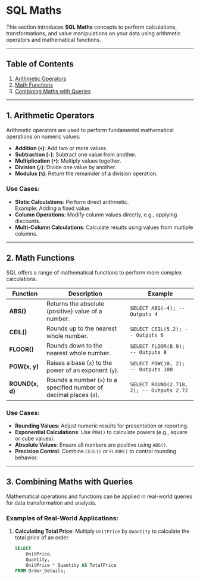 # SQL Maths

This section introduces **SQL Maths** concepts to perform calculations, transformations, and value manipulations on your data using arithmetic operators and mathematical functions.

---

## Table of Contents  

1. [Arithmetic Operators](#arithmetic-operators)  
2. [Math Functions](#math-functions)  
3. [Combining Maths with Queries](#combining-maths-with-queries)  

---

## 1. Arithmetic Operators  

Arithmetic operators are used to perform fundamental mathematical operations on numeric values:  

- **Addition (`+`)**: Add two or more values.  
- **Subtraction (`-`)**: Subtract one value from another.  
- **Multiplication (`*`)**: Multiply values together.  
- **Division (`/`)**: Divide one value by another.  
- **Modulus (`%`)**: Return the remainder of a division operation.  

### Use Cases:  

- **Static Calculations**: Perform direct arithmetic.  
  Example: Adding a fixed value.  
- **Column Operations**: Modify column values directly, e.g., applying discounts.  
- **Multi-Column Calculations**: Calculate results using values from multiple columns.  

---

## 2. Math Functions  

SQL offers a range of mathematical functions to perform more complex calculations.  

| **Function**      | **Description**                                     | **Example**                    |
|--------------------|-----------------------------------------------------|--------------------------------|
| **ABS()**         | Returns the absolute (positive) value of a number.  | `SELECT ABS(-4); -- Outputs 4` |
| **CEIL()**        | Rounds up to the nearest whole number.              | `SELECT CEIL(5.2); -- Outputs 6` |
| **FLOOR()**       | Rounds down to the nearest whole number.            | `SELECT FLOOR(8.9); -- Outputs 8` |
| **POW(x, y)**     | Raises a base (`x`) to the power of an exponent (`y`). | `SELECT POW(10, 2); -- Outputs 100` |
| **ROUND(x, d)**   | Rounds a number (`x`) to a specified number of decimal places (`d`). | `SELECT ROUND(2.718, 2); -- Outputs 2.72` |

### Use Cases:  

- **Rounding Values**: Adjust numeric results for presentation or reporting.  
- **Exponential Calculations**: Use `POW()` to calculate powers (e.g., square or cube values).  
- **Absolute Values**: Ensure all numbers are positive using `ABS()`.  
- **Precision Control**: Combine `CEIL()` or `FLOOR()` to control rounding behavior.  

---

## 3. Combining Maths with Queries  

Mathematical operations and functions can be applied in real-world queries for data transformation and analysis.

### Examples of Real-World Applications:

1. **Calculating Total Price**: Multiply `UnitPrice` by `Quantity` to calculate the total price of an order.  
   ```sql
   SELECT 
       UnitPrice, 
       Quantity, 
       UnitPrice * Quantity AS TotalPrice
   FROM Order_Details;
